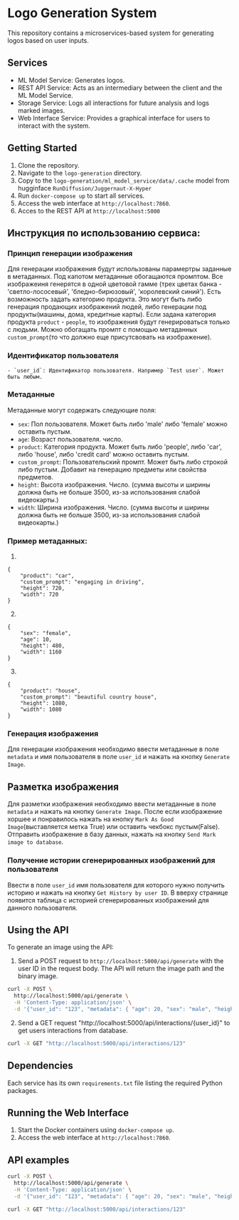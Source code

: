 # Logo Generation System

This repository contains a microservices-based system for generating logos based on user inputs.

## Services

- ML Model Service: Generates logos.
- REST API Service: Acts as an intermediary between the client and the ML Model Service.
- Storage Service: Logs all interactions for future analysis and logs marked images.
- Web Interface Service: Provides a graphical interface for users to interact with the system.

## Getting Started

1. Clone the repository.
2. Navigate to the `logo-generation` directory.
3. Copy to the `logo-generation/ml_model_service/data/.cache` model from hugginface `RunDiffusion/Juggernaut-X-Hyper`
3. Run `docker-compose up` to start all services.
4. Access the web interface at `http://localhost:7860`.
5. Acces to the REST API at `http://localhost:5000`

## Инструкция по использованию сервиса:

### Принцип генерации изображения

Для генерации изображения будут использованы парамертры заданные в метаданных. Под капотом метаданные обогащаются промптом. Все изображеиня генерятся в одной цветовой гамме (трех цветах банка - 'светло-лососевый', 'бледно-бирюзовый', 'королевский синий'). Есть возможность задать категорию продукта. Это могут быть либо генерация продающих изображений людей, либо генерации под продукты(машины, дома, кредитные карты). Если задана категория продукта `product` - `people`, то изображения будут генерироваться только с людьми. Можно обогащать промпт с помощью метаданных `custom_prompt`(то что должно еще присутсвовать на изображение).

### Идентификатор пользователя
    - `user_id`: Идентификатор пользователя. Например `Test user`. Может быть любым.


### Метаданные
Метаданные могут содержать следующие поля:

- `sex`: Пол пользователя. Может быть либо 'male' либо 'female' можно оставить пустым.
- `age`: Возраст пользователя. число.
- `product`: Категория продукта. Может быть либо 'people', либо 'car', либо 'house', либо 'credit card' можно оставить пустым.
- `custom_prompt`: Пользовательский промпт. Может быть либо строкой либо пустым. Добавит на генерацию предметы или свойства предметов.
- `height`: Высота изображения. Число. (сумма высоты и ширины должна быть не больше 3500, из-за использования слабой видеокарты.)
- `width`: Ширина изображения. Число. (сумма высоты и ширины должна быть не больше 3500, из-за использования слабой видеокарты.)

### Пример метаданных:
1) 
```
{
    "product": "car",
    "custom_prompt": "engaging in driving",
    "height": 720,
    "width": 720
}
```
2) 
```
{
    "sex": "female",
    "age": 10,
    "height": 480,
    "width": 1160
}
```
3) 
```
{
    "product": "house",
    "custom_prompt": "beautiful country house",
    "height": 1080,
    "width": 1080
}
```

### Генерация изображения

Для генерации изображения необходимо ввести метаданные в поле `metadata` и имя пользователя в поле `user_id` и нажать на кнопку `Generate Image`.

## Разметка изображения

Для разметки изображения необходимо ввести метаданные в поле `metadata` и нажать на кнопку `Generate Image`. После если изображение хоршее и понравилось нажать на кнопку `Mark As Good Image`(выставляется метка True) или оставить чекбокс пустым(False). Отправить изображение в базу данных, нажать на кнопку `Send Mark image to database`.

### Получение истории сгенерированных изображений для пользователя

Ввести в поле `user_id` имя пользователя для которого нужно получить историю и нажать на кнопку `Get History by user ID`. В вверху странице появится таблица с историей сгенерированных изображений для данного пользователя.

## Using the API

To generate an image using the API:

1. Send a POST request to `http://localhost:5000/api/generate` with the user ID in the request body. The API will return the image path and the binary image.
```bash
curl -X POST \
  http://localhost:5000/api/generate \
  -H 'Content-Type: application/json' \
  -d '{"user_id": "123", "metadata": { "age": 20, "sex": "male", "height": 512, "width": 512}}'
```

2. Send a GET request "http://localhost:5000/api/interactions/{user_id}" to get users interactions from database.
```bash
curl -X GET "http://localhost:5000/api/interactions/123"
```

## Dependencies

Each service has its own `requirements.txt` file listing the required Python packages.


## Running the Web Interface

1. Start the Docker containers using `docker-compose up`.
2. Access the web interface at `http://localhost:7860`.


## API examples
```bash
curl -X POST \
  http://localhost:5000/api/generate \
  -H 'Content-Type: application/json' \
  -d '{"user_id": "123", "metadata": { "age": 20, "sex": "male", "height": 512, "width": 512}}'
```


```bash
curl -X GET "http://localhost:5000/api/interactions/123"
```
